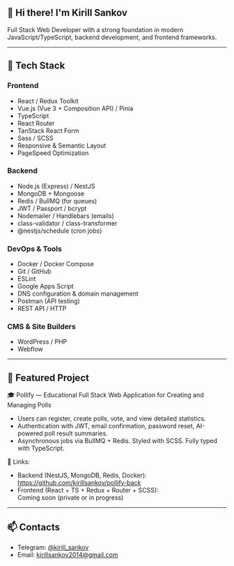 ## 👋 Hi there! I'm Kirill Sankov

Full Stack Web Developer with a strong foundation in modern JavaScript/TypeScript, backend development, and frontend frameworks.

---

## 🚀 Tech Stack

### Frontend
- React / Redux Toolkit
- Vue.js (Vue 3 + Composition API) / Pinia
- TypeScript
- React Router
- TanStack React Form
- Sass / SCSS
- Responsive & Semantic Layout
- PageSpeed Optimization

### Backend
- Node.js (Express) / NestJS
- MongoDB + Mongoose
- Redis / BullMQ (for queues)
- JWT / Passport / bcrypt
- Nodemailer / Handlebars (emails)
- class-validator / class-transformer
- @nestjs/schedule (cron jobs)

### DevOps & Tools
- Docker / Docker Compose
- Git / GitHub
- ESLint
- Google Apps Script
- DNS configuration & domain management
- Postman (API testing)
- REST API / HTTP

### CMS & Site Builders
- WordPress / PHP
- Webflow

---

## 💼 Featured Project

🎓 Pollify — Educational Full Stack Web Application for Creating and Managing Polls

- Users can register, create polls, vote, and view detailed statistics.
- Authentication with JWT, email confirmation, password reset, AI-powered poll result summaries.
- Asynchronous jobs via BullMQ + Redis. Styled with SCSS. Fully typed with TypeScript.

🔗 Links:
- Backend (NestJS, MongoDB, Redis, Docker):  
  https://github.com/kirillsankov/pollify-back
- Frontend (React + TS + Redux + Router + SCSS):  
  Coming soon (private or in progress)

---

## 📫 Contacts

- Telegram: [@kirill_sankov](https://t.me/kirill_sankov)
- Email: kirillsankov2014@gmail.com
